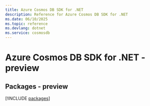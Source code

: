 ```yaml
---
title: Azure Cosmos DB SDK for .NET
description: Reference for Azure Cosmos DB SDK for .NET
ms.date: 06/10/2025
ms.topic: reference
ms.devlang: dotnet
ms.service: cosmosdb
---
```

# Azure Cosmos DB SDK for .NET - preview
## Packages - preview
[!INCLUDE [packages](cosmos-db-index.md)]